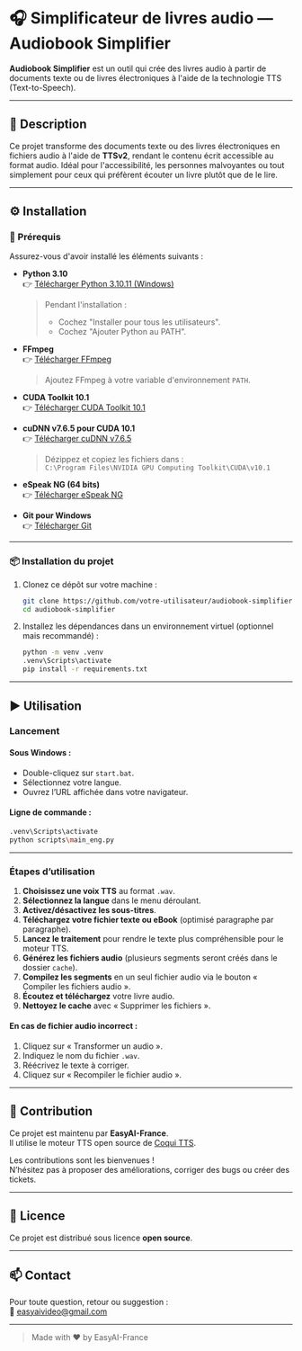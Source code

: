 # 🎧 Simplificateur de livres audio — Audiobook Simplifier

**Audiobook Simplifier** est un outil qui crée des livres audio à partir de documents texte ou de livres électroniques à l'aide de la technologie TTS (Text-to-Speech).

---

## 📘 Description

Ce projet transforme des documents texte ou des livres électroniques en fichiers audio à l'aide de **TTSv2**, rendant le contenu écrit accessible au format audio. Idéal pour l'accessibilité, les personnes malvoyantes ou tout simplement pour ceux qui préfèrent écouter un livre plutôt que de le lire.

---

## ⚙️ Installation

### 🔧 Prérequis

Assurez-vous d'avoir installé les éléments suivants :

- **Python 3.10**  
  👉 [Télécharger Python 3.10.11 (Windows)](https://www.python.org/ftp/python/3.10.11/python-3.10.11-amd64.exe)  
  > Pendant l'installation :
  > - Cochez "Installer pour tous les utilisateurs".
  > - Cochez "Ajouter Python au PATH".

- **FFmpeg**  
  👉 [Télécharger FFmpeg](https://www.ffmpeg.org/download.html)  
  > Ajoutez FFmpeg à votre variable d'environnement `PATH`.

- **CUDA Toolkit 10.1**  
  👉 [Télécharger CUDA Toolkit 10.1](https://developer.nvidia.com/cuda-10.1-download-archive-base)  

- **cuDNN v7.6.5 pour CUDA 10.1**  
  👉 [Télécharger cuDNN v7.6.5](https://developer.nvidia.com/rdp/cudnn-archive)  
  > Dézippez et copiez les fichiers dans :  
  > `C:\Program Files\NVIDIA GPU Computing Toolkit\CUDA\v10.1`

- **eSpeak NG (64 bits)**  
  👉 [Télécharger eSpeak NG](https://github.com/espeak-ng/espeak-ng/releases)

- **Git pour Windows**  
  👉 [Télécharger Git](https://git-scm.com/downloads/win)

---

### 📦 Installation du projet

1. Clonez ce dépôt sur votre machine :
   ```bash
   git clone https://github.com/votre-utilisateur/audiobook-simplifier.git
   cd audiobook-simplifier
   ```

2. Installez les dépendances dans un environnement virtuel (optionnel mais recommandé) :
   ```bash
   python -m venv .venv
   .venv\Scripts\activate
   pip install -r requirements.txt
   ```

---

## ▶️ Utilisation

### Lancement

#### Sous Windows :

- Double-cliquez sur `start.bat`.
- Sélectionnez votre langue.
- Ouvrez l’URL affichée dans votre navigateur.

#### Ligne de commande :

```bash
.venv\Scripts\activate
python scripts\main_eng.py
```

---

### Étapes d’utilisation

1. **Choisissez une voix TTS** au format `.wav`.
2. **Sélectionnez la langue** dans le menu déroulant.
3. **Activez/désactivez les sous-titres**.
4. **Téléchargez votre fichier texte ou eBook** (optimisé paragraphe par paragraphe).
5. **Lancez le traitement** pour rendre le texte plus compréhensible pour le moteur TTS.
6. **Générez les fichiers audio** (plusieurs segments seront créés dans le dossier `cache`).
7. **Compilez les segments** en un seul fichier audio via le bouton « Compiler les fichiers audio ».
8. **Écoutez et téléchargez** votre livre audio.
9. **Nettoyez le cache** avec « Supprimer les fichiers ».

#### En cas de fichier audio incorrect :

1. Cliquez sur « Transformer un audio ».
2. Indiquez le nom du fichier `.wav`.
3. Réécrivez le texte à corriger.
4. Cliquez sur « Recompiler le fichier audio ».

---

## 🤝 Contribution

Ce projet est maintenu par **EasyAI-France**.  
Il utilise le moteur TTS open source de [Coqui TTS](https://github.com/coqui-ai/TTS).

Les contributions sont les bienvenues !  
N’hésitez pas à proposer des améliorations, corriger des bugs ou créer des tickets.

---

## 📝 Licence

Ce projet est distribué sous licence **open source**.

---

## 📫 Contact

Pour toute question, retour ou suggestion :  
📧 [easyaivideo@gmail.com](mailto:easyaivideo@gmail.com)

---

> Made with ❤️ by EasyAI-France
